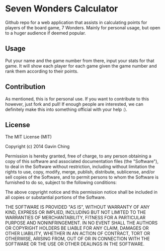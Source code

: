 # Seven Wonders Calculator

Github repo for a web application that assists in calculating points for players of the board game, 7 Wonders.
Mainly for personal usage, but open to a huger audience if deemed popular.

## Usage

Put your name and the game number from there, input your stats for that game. It will show each player for each game given the game number and rank them according to their points.

## Contribution

As mentioned, this is for personal use. If you want to contribute to this however, just fork and pull! If enough people are interested, we can definitely make this into something official with your help :).

## License

The MIT License (MIT)

Copyright (c) 2014 Gavin Ching

Permission is hereby granted, free of charge, to any person obtaining a copy
of this software and associated documentation files (the "Software"), to deal
in the Software without restriction, including without limitation the rights
to use, copy, modify, merge, publish, distribute, sublicense, and/or sell
copies of the Software, and to permit persons to whom the Software is
furnished to do so, subject to the following conditions:

The above copyright notice and this permission notice shall be included in
all copies or substantial portions of the Software.

THE SOFTWARE IS PROVIDED "AS IS", WITHOUT WARRANTY OF ANY KIND, EXPRESS OR
IMPLIED, INCLUDING BUT NOT LIMITED TO THE WARRANTIES OF MERCHANTABILITY,
FITNESS FOR A PARTICULAR PURPOSE AND NONINFRINGEMENT. IN NO EVENT SHALL THE
AUTHORS OR COPYRIGHT HOLDERS BE LIABLE FOR ANY CLAIM, DAMAGES OR OTHER
LIABILITY, WHETHER IN AN ACTION OF CONTRACT, TORT OR OTHERWISE, ARISING FROM,
OUT OF OR IN CONNECTION WITH THE SOFTWARE OR THE USE OR OTHER DEALINGS IN
THE SOFTWARE.
